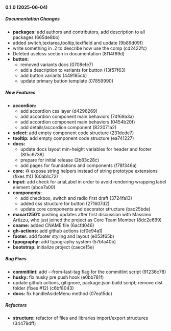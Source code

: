 #### 0.1.0 (2025-06-04)

##### Documentation Changes

* **packages:**  add authors and contributors, add description to all packages (665de8bb)
*  added switch,textarea,tooltip,textfield and update (9b89d09f)
*  write something in .2 to describe how use the comp (cd2422fc)
*  Deleted useless section in documentation (8f14f69d)
* **button:**
  *  removed variants docs (0708efe7)
  *  add a description to variants for button (13f57f63)
  *  add button variants (449185cb)
  *  update primary button template (07859990)

##### New Features

* **accordion:**
  *  add accordion css layer (d4296269)
  *  add accordion component main behaviors (74f69a3a)
  *  add accordion component main behaviors (0454b20f)
  *  add details/accordion component (822071a2)
* **select:**  add empty component code structure (231dede7)
* **tooltip:**  add empty component code structure (ea741227)
* **docs:**
  *  update docs layout min-height variables for header and footer (8f5c9738)
  *  prepare for initial release (2b83c28c)
  *  add pages for foundations and components (f78f346a)
* **core:**  :recycle: expose string helpers instead of string prototype extensions (fixes #4) (60ab1c72)
* **input:**  add check for ariaLabel in order to avoid rendering wrapping label element (abce7a00)
* **components:**
  *  add checkbox, switch and radio first draft (3724fa13)
  *  added css structure for button (271607d2)
  *  update core components and decorator structure (bac25bde)
* **maxart2501:**  pushing updates after first discussion with Massimo Artizzu, who just joined the project as Core Team Member (8dc2e699)
* **cname:**  added CNAME file (6acfd046)
* **gh-actions:**  add github actions (cf0e94a1)
* **footer:**  add footer styling and layout (e053f65b)
* **typography:**  add typography system (57bfa40b)
* **bootstrap:**  initialize project (caece15e)

##### Bug Fixes

* **commitlint:**  add --from-last-tag flag for the commitlint script (91236c78)
* **husky:**  fix husky pre push hook (e0bb781f)
*  update github actions, gitignore, package.json build script; remove dist folder (fixes #12) (c6bf8043)
* **docs:**  fix handleAsideMenu method (07ea15dc)

##### Refactors

* **structure:**  refactor of files and libraries import/export structures (34479dff)

